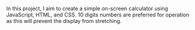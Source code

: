 In this project, I aim to create a simple on-screen calculator using JavaScript, HTML, and CSS.
10 digits numbers are preferred for operation as this will prevent the display from stretching.